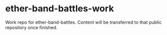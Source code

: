 # ether-band-battles-work
Work repo for ether-band-battles.  Content will be transferred to that public repository once finished.
